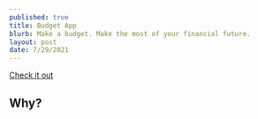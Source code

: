 ```yaml
---
published: true
title: Budget App
blurb: Make a budget. Make the most of your financial future.
layout: post
date: 7/29/2021
---
```


[Check it out](https://budget.vanderdys.design)

## Why?
